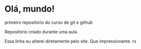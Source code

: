 # Olá, mundo!
 primeiro repositório do curso de git e github

Repositório criado durante uma aula. 

Essa linha eu alterei diretamente pelo site. Que impressionante. rs
